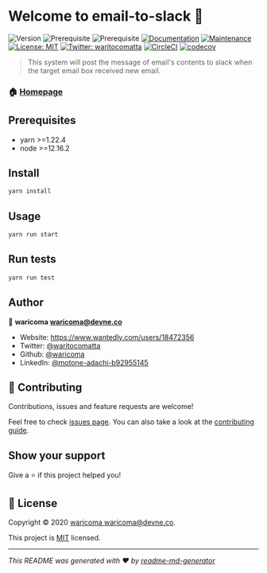 # Welcome to email-to-slack 👋
![Version](https://img.shields.io/badge/version-1.0.0-blue.svg?cacheSeconds=2592000)
![Prerequisite](https://img.shields.io/badge/yarn-%3E%3D1.22.4-blue.svg)
![Prerequisite](https://img.shields.io/badge/node-%3E%3D12.16.2-blue.svg)
[![Documentation](https://img.shields.io/badge/documentation-yes-brightgreen.svg)](https://github.com/waricoma/email-to-slack#readme)
[![Maintenance](https://img.shields.io/badge/Maintained%3F-yes-green.svg)](https://github.com/waricoma/email-to-slack/graphs/commit-activity)
[![License: MIT](https://img.shields.io/github/license/waricoma/email-to-slack)](https://github.com/waricoma/email-to-slack/blob/master/LICENSE)
[![Twitter: waritocomatta](https://img.shields.io/twitter/follow/waritocomatta.svg?style=social)](https://twitter.com/waritocomatta)
[![CircleCI](https://circleci.com/gh/waricoma/email-to-slack.svg?style=svg)](https://circleci.com/gh/waricoma/email-to-slack)
[![codecov](https://codecov.io/gh/waricoma/email-to-slack/branch/master/graph/badge.svg)](https://codecov.io/gh/waricoma/email-to-slack)

> This system will post the message of email's contents to slack when the target email box received new email.

### 🏠 [Homepage](https://github.com/waricoma/email-to-slack#readme)

## Prerequisites

- yarn >=1.22.4
- node >=12.16.2

## Install

```sh
yarn install
```

## Usage

```sh
yarn run start
```

## Run tests

```sh
yarn run test
```

## Author

👤 **waricoma <waricoma@devne.co>**

* Website: https://www.wantedly.com/users/18472356
* Twitter: [@waritocomatta](https://twitter.com/waritocomatta)
* Github: [@waricoma](https://github.com/waricoma)
* LinkedIn: [@motone-adachi-b92955145](https://linkedin.com/in/motone-adachi-b92955145)

## 🤝 Contributing

Contributions, issues and feature requests are welcome!

Feel free to check [issues page](https:@typescript-eslint/eslint-plugin//github.com/waricoma/email-to-slack/issues). You can also take a look at the [contributing guide](https://github.com/waricoma/email-to-slack/blob/master/CONTRIBUTING.md).

## Show your support

Give a ⭐️ if this project helped you!


## 📝 License

Copyright © 2020 [waricoma <waricoma@devne.co>](https://github.com/waricoma).

This project is [MIT](https://github.com/waricoma/email-to-slack/blob/master/LICENSE) licensed.

***
_This README was generated with ❤️ by [readme-md-generator](https://github.com/kefranabg/readme-md-generator)_
